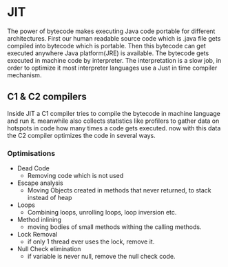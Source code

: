 # JIT

The power of bytecode makes executing Java code portable for different architectures. First our human readable source code which is .java file gets compiled into bytecode which is portable. Then this bytecode can get executed anywhere Java platform(JRE) is available.
The bytecode gets executed in machine code by interpreter. The interpretation is a slow job, in order to optimize it most interpreter languages use a Just in time compiler mechanism.

## C1 & C2 compilers

Inside JIT a C1 compiler tries to compile the bytecode in machine language and run it. meanwhile also collects statistics like profilers to gather data on hotspots in code how many times a code gets executed. now with this data the C2 compiler optimizes the code in several ways.

### Optimisations

* Dead Code
  * Removing code which is not used
* Escape analysis
  * Moving Objects created in methods that never returned, to stack instead of heap
* Loops
  * Combining loops, unrolling loops, loop inversion etc.
* Method inlining
  * moving bodies of small methods withing the calling methods.
* Lock Removal
  * if only 1 thread ever uses the lock, remove it.
* Null Check elimination
  * if variable is never null, remove the null check code.
